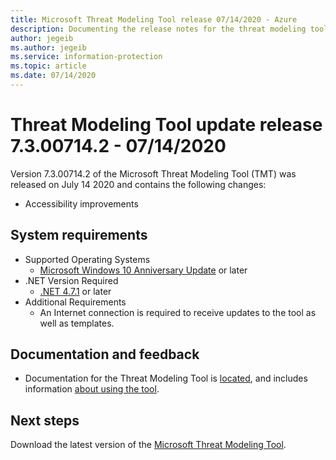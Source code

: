 ```yaml
---
title: Microsoft Threat Modeling Tool release 07/14/2020 - Azure
description: Documenting the release notes for the threat modeling tool release 7.3.00714.2.
author: jegeib
ms.author: jegeib
ms.service: information-protection
ms.topic: article
ms.date: 07/14/2020
---
```


# Threat Modeling Tool update release 7.3.00714.2 - 07/14/2020

Version 7.3.00714.2 of the Microsoft Threat Modeling Tool (TMT) was released on July 14 2020 and contains the following changes:

- Accessibility improvements

## System requirements

- Supported Operating Systems
  - [Microsoft Windows 10 Anniversary Update](https://blogs.windows.com/windowsexperience/2016/08/02/how-to-get-the-windows-10-anniversary-update/#HTkoK5Zdv0g2F2Zq.97) or later
- .NET Version Required
  - [.NET 4.7.1](https://go.microsoft.com/fwlink/?LinkId=863262) or later
- Additional Requirements
  - An Internet connection is required to receive updates to the tool as well as templates.

## Documentation and feedback

- Documentation for the Threat Modeling Tool is [located](./threat-modeling-tool.md), and includes information [about using the tool](./threat-modeling-tool-getting-started.md).

## Next steps

Download the latest version of the [Microsoft Threat Modeling Tool](https://aka.ms/threatmodelingtool).
